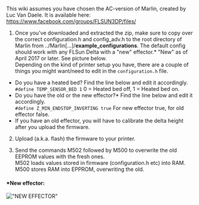 This wiki assumes you have chosen the AC-version of Marlin, created by Luc Van Daele.
It is available here: https://www.facebook.com/groups/FLSUN3DP/files/

1) Once you've downloaded and extracted the zip, make sure to copy over the correct configuration.h and config_adv.h to the root directory of Marlin from ../Marlin[...]/**example_configurations**. 
The default config should work with any FLSun Delta with a "new" effector.* "New" as of April 2017 or later. See picture below.  
Depending on the kind of printer setup you have, there are a couple of things you might want/need to edit in the `configuration.h` file.  
* Do you have a heated bed? Find the line below and edit it accordingly.  
`#define TEMP_SENSOR_BED 1` 0 = Heated bed off, 1 = Heated bed on.
* Do you have the old or the new effector?* Find the line below and edit it accordingly.  
`#define Z_MIN_ENDSTOP_INVERTING true` For new effector true, for old effector false.  
* If you have an old effector, you will have to calibrate the delta height after you upload the firmware.

2) Upload (a.k.a. flash) the firmware to your printer.

3) Send the commands M502 followed by M500 to overwrite the old EEPROM values with the fresh ones.  
M502 loads values stored in firmware (configuration.h etc) into RAM.  
M500 stores RAM into EPPROM, overwriting the old.  

#### *New effector:
!["NEW EFFECTOR"](https://scontent-arn2-1.xx.fbcdn.net/v/t1.0-9/18010586_10155184832969898_4740342755464095595_n.jpg?oh=7080f7925ba50625338a98816b1b9116&oe=59853FD3)

